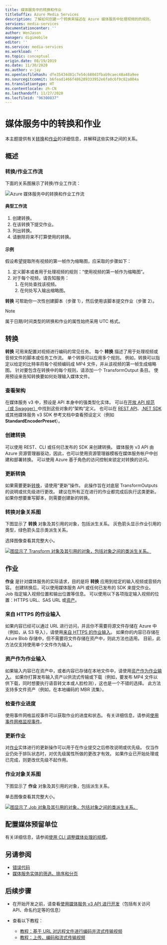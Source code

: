 ```yaml
---
title: 媒体服务中的转换和作业
titleSuffix: Azure Media Services
description: 了解如何创建一个转换来描述在 Azure 媒体服务中处理视频的的规则。
services: media-services
documentationcenter: ''
author: WenJason
manager: digimobile
editor: ''
ms.service: media-services
ms.workload: ''
ms.topic: conceptual
origin.date: 08/19/2019
ms.date: 11/30/2020
ms.author: v-jay
ms.openlocfilehash: dfe35434d81c7e54c680d3fbab9caec48a48a9ee
ms.sourcegitcommit: b6fead1466f486289333952e6fa0c6f9c82a804a
ms.translationtype: HT
ms.contentlocale: zh-CN
ms.lasthandoff: 11/27/2020
ms.locfileid: "96300837"
---
```

# <a name="transforms-and-jobs-in-media-services"></a>媒体服务中的转换和作业

本主题提供有关[转换](https://docs.microsoft.com/rest/api/media/transforms)和[作业](https://docs.microsoft.com/rest/api/media/jobs)的详细信息，并解释这些实体之间的关系。

## <a name="overview"></a>概述

### <a name="transformsjobs-workflow"></a>转换/作业工作流

下面的关系图展示了转换/作业工作流：

![Azure 媒体服务中的转换和作业工作流](./media/encoding/transforms-jobs.png)

#### <a name="typical-workflow"></a>典型工作流

1. 创建转换。
2. 在该转换下提交作业。
3. 列出转换。
4. 请删除将来不打算使用的转换。

#### <a name="example"></a>示例

假设希望提取所有视频的第一帧作为缩略图，应采取的步骤如下：

1. 定义脚本或者用于处理视频的规则：“使用视频的第一帧作为缩略图”。
2. 对于每个视频，请告知服务：
    1. 在何处查找该视频。
    2. 在何处写入输出缩略图。

**转换** 可帮助你一次性创建脚本（步骤 1），然后使用该脚本提交作业（步骤 2）。

> [!NOTE]
> 属于日期/时间类型的转换和作业的属性始终采用 UTC 格式。

## <a name="transforms"></a>转换

**转换** 可用来配置对视频进行编码的常见任务。 每个 **转换** 描述了用于处理视频或音频文件的脚本或任务工作流。 单个转换可以应用多个规则。 例如，转换可以指定以给定的比特率将每个视频编码成 MP4 文件，并从该视频的第一帧生成缩略图。 针对要包含在转换中的每个规则，请添加一个 TransformOutput 条目。 使用预设来告知转换要如何处理输入媒体文件。

### <a name="viewing-schema"></a>查看架构

在媒体服务 v3 中，预设是 API 本身中的强类型化实体。 可以在[开放 API 规范（或 Swagger）](https://github.com/Azure/azure-rest-api-specs/tree/master/specification/mediaservices/resource-manager/Microsoft.Media/stable/2018-07-01)中找到这些对象的“架构”定义。 也可以在 [REST API](https://docs.microsoft.com/rest/api/media/transforms/createorupdate#standardencoderpreset)、[.NET SDK](https://docs.microsoft.com/dotnet/api/microsoft.azure.management.media.models.standardencoderpreset?view=azure-dotnet) 或其他媒体服务 v3 SDK 参考文档中查看预设定义（例如 **StandardEncoderPreset**）。

### <a name="creating-transforms"></a>创建转换

可以使用 REST、CLI 或任何已发布的 SDK 来创建转换。 媒体服务 v3 API 由 Azure 资源管理器驱动，因此，也可以使用资源管理器模板在媒体服务帐户中创建和部署转换。 可以使用 Azure 基于角色的访问控制来锁定对转换的访问。

### <a name="updating-transforms"></a>更新转换

如果需要更新[转换](https://docs.microsoft.com/rest/api/media/transforms)，请使用“更新”操作。 此操作旨在对底层 TransformOutputs 的说明或优先级进行更改。 建议在所有正在进行的作业都完成后执行这类更新。 如果你想要重写脚本，则需要创建新的转换。

### <a name="transform-object-diagram"></a>转换对象关系图

下图显示了 **转换** 对象及其引用的对象，包括派生关系。 灰色箭头显示作业引用的类型，绿色箭头显示类派生关系。

选择图像查看其完整大小。  

[![图显示了 Transform 对象及其引用的对象，包括对象之间的类派生关系。](./media/api-diagrams/transform-small.png)](./media/api-diagrams/transform-large.png#lightbox)

## <a name="jobs"></a>作业

**作业** 是针对媒体服务的实际请求，目的是将 **转换** 应用到给定的输入视频或音频内容。 创建转换后，可以使用媒体服务 API 或任何已发布的 SDK 来提交作业。 Job 指定输入视频位置和输出位置等信息。 可以使用以下各项指定输入视频的位置：HTTPS URL、SAS URL 或[资产](https://docs.microsoft.com/rest/api/media/assets)。  

### <a name="job-input-from-https"></a>来自 HTTPS 的作业输入

如果内容已经可以通过 URL 进行访问，并且你不需要将源文件存储在 Azure 中（例如，从 S3 导入），请使用[来自 HTTPS 的作业输入](job-input-from-http-how-to.md)。 如果你的内容已存储在 Azure Blob 存储中，但不需要将文件存储在资产中，则此方法也适用。 目前，此方法仅支持使用单个文件作为输入。

### <a name="asset-as-job-input"></a>资产作为作业输入

如果输入内容已在资产中，或者内容已存储在本地文件中，请使用[资产作为作业输入](job-input-from-local-file-how-to.md)。 如果你打算发布输入资产以供流式传输或下载（例如，要发布 MP4 文件以供下载，同时想要执行语音转文本或人脸检测），这也是一个不错的选择。 此方法支持多文件资产（例如，在本地编码的 MBR 流集）。

### <a name="checking-job-progress"></a>检查作业进度

使用事件网格监视事件可以获取作业的进度和状态。 有关详细信息，请参阅[使用事件网格监视事件](job-state-events-cli-how-to.md)。

### <a name="updating-jobs"></a>更新作业

对[作业](https://docs.microsoft.com/rest/api/media/jobs)实体进行的更新操作可以用于在作业提交之后修改说明或优先级。 仅当作业仍处于排队状态时，对优先级属性所做的更改才有效。 如果作业已开始处理或已完成，则更改优先级不起作用。

### <a name="job-object-diagram"></a>作业对象关系图

下图显示了 **作业** 对象及其引用的对象，包括派生关系。

单击图像查看其完整大小。  

[![图显示了 Job 对象及其引用的对象，包括对象之间的类派生关系。](./media/api-diagrams/job-small.png)](./media/api-diagrams/job-large.png#lightbox)

## <a name="configure-media-reserved-units"></a>配置媒体预留单位

有关详细信息，请参阅[使用 CLI 调整媒体处理的规模](media-reserved-units-cli-how-to.md)。

## <a name="see-also"></a>另请参阅

* [错误代码](https://docs.microsoft.com/rest/api/media/jobs/get#joberrorcode)
* [媒体服务实体的筛选、排序和分页](entities-overview.md)

## <a name="next-steps"></a>后续步骤

- 在开始开发之前，请查看[使用媒体服务 v3 API 进行开发](media-services-apis-overview.md)（包括有关访问 API、命名约定等的信息）
- 查看以下教程：

    - [教程：基于 URL 对远程文件进行编码并流式传输视频](stream-files-tutorial-with-rest.md)
    - [教程：上传、编码和流式传输视频](stream-files-tutorial-with-api.md)
